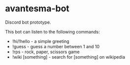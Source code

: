 # avantesma-bot
Discord bot prototype.

This bot can listen to the following commands:

* !hi/!hello - a simple greeting
* !guess - guess a number between 1 and 10
* !rps - rock, paper, scissors game
* !wiki [something] - search for [something] on wikipedia
